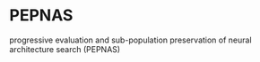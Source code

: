 # PEPNAS
progressive evaluation and sub-population preservation of neural architecture search (PEPNAS)
